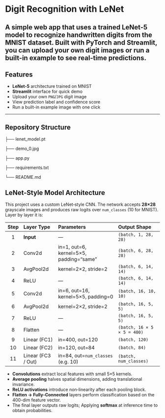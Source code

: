 # Digit Recognition with LeNet

A simple web app that uses a trained LeNet-5 model to recognize handwritten digits from the MNIST dataset. Built with PyTorch and Streamlit, you can upload your own digit images or run a built-in example to see real-time predictions.
---

## Features

- **LeNet-5** architecture trained on MNIST  
- **Streamlit** interface for quick demo  
- Upload your own `PNG`/`JPG` digit image  
- View prediction label and confidence score  
- Run a built-in example image with one click  

---

## Repository Structure
├── lenet_model.pt      

├── demo_0.jpg          

├── app.py              

├── requirements.txt    

└── README.md          

## LeNet-Style Model Architecture

This project uses a custom LeNet‐style CNN. The network accepts **28×28** grayscale images and produces raw logits over `num_classes` (10 for MNIST). Layer by layer it is:

| Step | Layer Type          | Parameters                                  | Output Shape              |
|:----:|:--------------------|:--------------------------------------------|:--------------------------|
|  1   | **Input**           | —                                           | `(batch, 1, 28, 28)`      |
|  2   | Conv2d              | in=1, out=6, kernel=5×5, padding=“same”     | `(batch, 6, 28, 28)`      |
|  3   | AvgPool2d           | kernel=2×2, stride=2                        | `(batch, 6, 14, 14)`      |
|  4   | ReLU                | —                                           | `(batch, 6, 14, 14)`      |
|  5   | Conv2d              | in=6, out=16, kernel=5×5, padding=0         | `(batch, 16, 10, 10)`     |
|  6   | AvgPool2d           | kernel=2×2, stride=2                        | `(batch, 16, 5, 5)`       |
|  7   | ReLU                | —                                           | `(batch, 16, 5, 5)`       |
|  8   | Flatten             | —                                           | `(batch, 16 × 5 × 5 = 400)`|
|  9   | Linear (FC1)        | in=400, out=120                             | `(batch, 120)`            |
| 10   | Linear (FC2)        | in=120, out=84                              | `(batch, 84)`             |
| 11   | Linear (FC3 / Out)  | in=84, out=`num_classes` (e.g. 10)          | `(batch, num_classes)`    |

- **Convolutions** extract local features with small 5×5 kernels.  
- **Average pooling** halves spatial dimensions, adding translational invariance.  
- **ReLU activations** introduce non‐linearity after each pooling block.  
- **Flatten → Fully‐Connected** layers perform classification based on the 400-dim feature vector.  
- The final layer outputs raw logits; Applying **softmax** at inference time to obtain probabilities.

